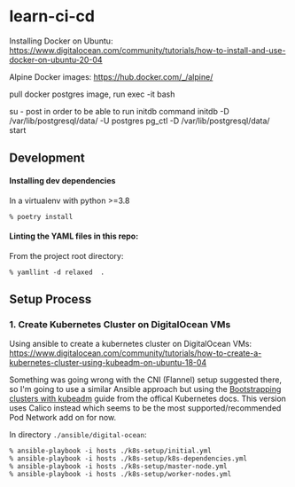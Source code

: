 # learn-ci-cd

Installing Docker on Ubuntu: https://www.digitalocean.com/community/tutorials/how-to-install-and-use-docker-on-ubuntu-20-04

Alpine Docker images: https://hub.docker.com/_/alpine/

pull docker postgres image, run exec -it bash

su - post in order to be able to run initdb command
initdb -D /var/lib/postgresql/data/  -U postgres
pg_ctl -D /var/lib/postgresql/data/ start

## Development

#### Installing dev dependencies

In a virtualenv with python >=3.8

```
% poetry install
```

#### Linting the YAML files in this repo:

From the project root directory:

```
% yamllint -d relaxed  .
```

## Setup Process

### 1. Create Kubernetes Cluster on DigitalOcean VMs

Using ansible to create a kubernetes cluster on DigitalOcean VMs: https://www.digitalocean.com/community/tutorials/how-to-create-a-kubernetes-cluster-using-kubeadm-on-ubuntu-18-04

Something was going wrong with the CNI (Flannel) setup suggested there, so I'm going to use a similar Ansible approach but using the [Bootstrapping clusters with kubeadm](https://kubernetes.io/docs/setup/production-environment/tools/kubeadm/) guide from the offical Kubernetes docs.
This version uses Calico instead which seems to be the most supported/recommended Pod Network add on for now.

In directory `./ansible/digital-ocean`:

```
% ansible-playbook -i hosts ./k8s-setup/initial.yml
% ansible-playbook -i hosts ./k8s-setup/k8s-dependencies.yml
% ansible-playbook -i hosts ./k8s-setup/master-node.yml
% ansible-playbook -i hosts ./k8s-setup/worker-nodes.yml
```